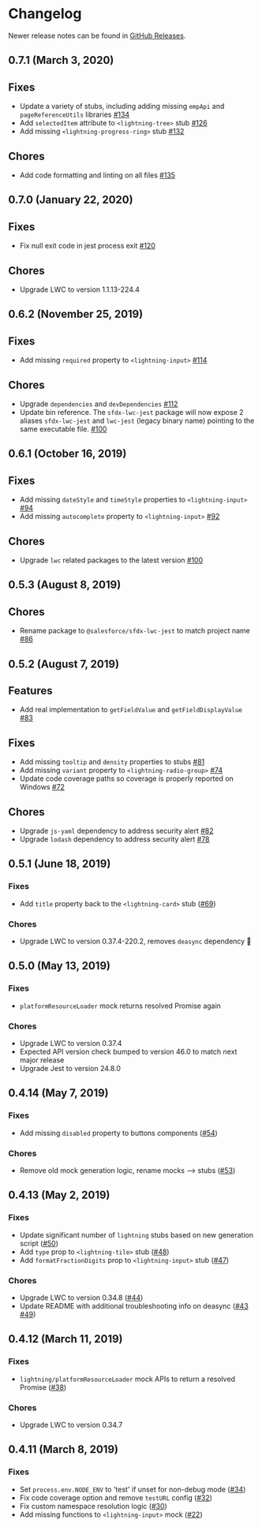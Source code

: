 # Changelog

Newer release notes can be found in [GitHub Releases](https://github.com/salesforce/sfdx-lwc-jest/releases).

## 0.7.1 (March 3, 2020)

## Fixes

-   Update a variety of stubs, including adding missing `empApi` and `pageReferenceUtils` libraries [#134](https://github.com/salesforce/sfdx-lwc-jest/pull/134)
-   Add `selectedItem` attribute to `<lightning-tree>` stub [#126](https://github.com/salesforce/sfdx-lwc-jest/pull/126)
-   Add missing `<lightning-progress-ring>` stub [#132](https://github.com/salesforce/sfdx-lwc-jest/pull/132)

## Chores

-   Add code formatting and linting on all files [#135](https://github.com/salesforce/sfdx-lwc-jest/pull/135)

## 0.7.0 (January 22, 2020)

## Fixes

-   Fix null exit code in jest process exit [#120](https://github.com/salesforce/sfdx-lwc-jest/pull/120)

## Chores

-   Upgrade LWC to version 1.1.13-224.4

## 0.6.2 (November 25, 2019)

## Fixes

-   Add missing `required` property to `<lightning-input>` [#114](https://github.com/salesforce/sfdx-lwc-jest/pull/114)

## Chores

-   Upgrade `dependencies` and `devDependencies` [#112](https://github.com/salesforce/sfdx-lwc-jest/pull/112)
-   Update bin reference. The `sfdx-lwc-jest` package will now expose 2 aliases `sfdx-lwc-jest` and `lwc-jest` (legacy binary name) pointing to the same executable file. [#100](https://github.com/salesforce/sfdx-lwc-jest/pull/100)

## 0.6.1 (October 16, 2019)

## Fixes

-   Add missing `dateStyle` and `timeStyle` properties to `<lightning-input>` [#94](https://github.com/salesforce/sfdx-lwc-jest/pull/94)
-   Add missing `autocomplete` property to `<lightning-input>` [#92](https://github.com/salesforce/sfdx-lwc-jest/pull/92)

## Chores

-   Upgrade `lwc` related packages to the latest version [#100](https://github.com/salesforce/sfdx-lwc-jest/pull/100)

## 0.5.3 (August 8, 2019)

## Chores

-   Rename package to `@salesforce/sfdx-lwc-jest` to match project name [#86](https://github.com/salesforce/sfdx-lwc-jest/pull/86)

## 0.5.2 (August 7, 2019)

## Features

-   Add real implementation to `getFieldValue` and `getFieldDisplayValue` [#83](https://github.com/salesforce/sfdx-lwc-jest/pull/83)

## Fixes

-   Add missing `tooltip` and `density` properties to stubs [#81](https://github.com/salesforce/sfdx-lwc-jest/pull/81)
-   Add missing `variant` property to `<lightning-radio-group>` [#74](https://github.com/salesforce/sfdx-lwc-jest/pull/74)
-   Update code coverage paths so coverage is properly reported on Windows [#72](https://github.com/salesforce/sfdx-lwc-jest/pull/72)

## Chores

-   Upgrade `js-yaml` dependency to address security alert [#82](https://github.com/salesforce/sfdx-lwc-jest/pull/82)
-   Upgrade `lodash` dependency to address security alert [#78](https://github.com/salesforce/sfdx-lwc-jest/pull/78)

## 0.5.1 (June 18, 2019)

### Fixes

-   Add `title` property back to the `<lightning-card>` stub ([#69](https://github.com/salesforce/lwc-jest/pull/69))

### Chores

-   Upgrade LWC to version 0.37.4-220.2, removes `deasync` dependency :tada:

## 0.5.0 (May 13, 2019)

### Fixes

-   `platformResourceLoader` mock returns resolved Promise again

### Chores

-   Upgrade LWC to version 0.37.4
-   Expected API version check bumped to version 46.0 to match next major release
-   Upgrade Jest to version 24.8.0

## 0.4.14 (May 7, 2019)

### Fixes

-   Add missing `disabled` property to buttons components ([#54](https://github.com/salesforce/lwc-jest/pull/54))

### Chores

-   Remove old mock generation logic, rename mocks --> stubs ([#53](https://github.com/salesforce/lwc-jest/pull/53))

## 0.4.13 (May 2, 2019)

### Fixes

-   Update significant number of `lightning` stubs based on new generation script ([#50](https://github.com/salesforce/lwc-jest/pull/50))
-   Add `type` prop to `<lightning-tile>` stub ([#48](https://github.com/salesforce/lwc-jest/pull/48))
-   Add `formatFractionDigits` prop to `<lightning-input>` stub ([#47](https://github.com/salesforce/lwc-jest/pull/47))

### Chores

-   Upgrade LWC to version 0.34.8 ([#44](https://github.com/salesforce/lwc-jest/pull/44))
-   Update README with additional troubleshooting info on deasync ([#43](https://github.com/salesforce/lwc-jest/pull/43) [#49](https://github.com/salesforce/lwc-jest/pull/49))

## 0.4.12 (March 11, 2019)

### Fixes

-   `lightning/platformResourceLoader` mock APIs to return a resolved Promise ([#38](https://github.com/salesforce/lwc-jest/pull/38))

### Chores

-   Upgrade LWC to version 0.34.7

## 0.4.11 (March 8, 2019)

### Fixes

-   Set `process.env.NODE_ENV` to 'test' if unset for non-debug mode ([#34](https://github.com/salesforce/lwc-jest/pull/34))
-   Fix code coverage option and remove `testURL` config ([#32](https://github.com/salesforce/lwc-jest/pull/32))
-   Fix custom namespace resolution logic ([#30](https://github.com/salesforce/lwc-jest/pull/30))
-   Add missing functions to `<lightning-input>` mock ([#22](https://github.com/salesforce/lwc-jest/pull/22))
